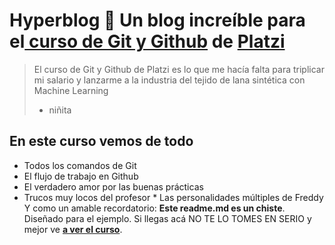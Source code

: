 # Hyperblog 💚 Un blog increíble para el[ curso de Git y Github](https://platzi.com/cursos/git-github/ " curso de Git y Github") de [Platzi](https://platzi.com/ "Platzi") 
> El curso de Git y Github de Platzi es lo que me hacía falta para triplicar mi salario y lanzarme a la industria del tejido de lana sintética con Machine Learning 
> - niñita 
## En este curso vemos de todo 
* Todos los comandos de Git 
* El flujo de trabajo en Github 
* El verdadero amor por las buenas prácticas 
* Trucos muy locos del profesor *
Las personalidades múltiples de Freddy Y como un amable recordatorio: 
**Este readme.md es un chiste**. Diseñado para el ejemplo. Si llegas acá NO TE LO TOMES EN SERIO y mejor ve [**a ver el curso**](https://platzi.com/cursos/git-github/ "a ver el curso").
